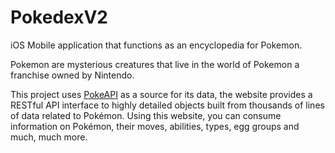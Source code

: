 #  PokedexV2

iOS Mobile application that functions as an encyclopedia for Pokemon.

Pokemon are mysterious creatures that live in the world of Pokemon a franchise owned by Nintendo.

This project uses [PokeAPI](https://pokeapi.co/) as a source for its data, the website provides a RESTful API interface to highly detailed objects built from thousands of lines of data related to Pokémon. Using this website, you can consume information on Pokémon, their moves, abilities, types, egg groups and much, much more.